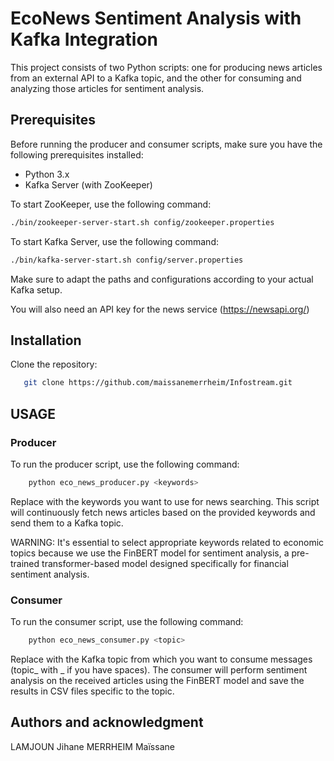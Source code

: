 # EcoNews Sentiment Analysis with Kafka Integration

This project consists of two Python scripts: one for producing news articles from an external API to a Kafka topic, and the other for consuming and analyzing those articles for sentiment analysis.

## Prerequisites

Before running the producer and consumer scripts, make sure you have the following prerequisites installed:

- Python 3.x
- Kafka Server (with ZooKeeper)

To start ZooKeeper, use the following command:
  ```bash
  ./bin/zookeeper-server-start.sh config/zookeeper.properties
  ```

To start Kafka Server, use the following command:
```bash
./bin/kafka-server-start.sh config/server.properties
```

Make sure to adapt the paths and configurations according to your actual Kafka setup.

You will also need an API key for the news service (https://newsapi.org/)

## Installation

Clone the repository:

```bash
   git clone https://github.com/maissanemerrheim/Infostream.git
```

## USAGE
### Producer
To run the producer script, use the following command:
```bash
    python eco_news_producer.py <keywords>
```

Replace <keywords> with the keywords you want to use for news searching. This script will continuously fetch news articles based on the provided keywords and send them to a Kafka topic.

WARNING: It's essential to select appropriate keywords related to economic topics because we use the FinBERT model for sentiment analysis, a pre-trained transformer-based model designed specifically for financial sentiment analysis.


### Consumer
To run the consumer script, use the following command:
```bash
    python eco_news_consumer.py <topic>
```

Replace <topic> with the Kafka topic from which you want to consume messages (topic_<keywords> with _ if you have spaces). The consumer will perform sentiment analysis on the received articles using the FinBERT model and save the results in CSV files specific to the topic.

## Authors and acknowledgment
LAMJOUN Jihane
MERRHEIM Maïssane